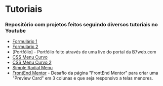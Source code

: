# Tutoriais

### Repositório com projetos feitos seguindo diversos tutoriais no Youtube

* [Formulário 1](https://www.youtube.com/watch?v=VCsNIRXNsmY)
* [Formulário 2](https://www.youtube.com/watch?v=oCG2H_g-Jm8)
* [Portfólio] - Portfólio feito através de uma live do portal da B7web.com
* [CSS Menu Curvo](https://www.youtube.com/watch?v=ArTVfdHOB-M)
* [CSS Menu Curvo 2](https://www.youtube.com/watch?v=a3rofqqrTBE)
* [Simple Radial Menu](https://www.youtube.com/watch?v=ShPPkZEeLPo)
* [FrontEnd Mentor](https://www.frontendmentor.io/challenges/3column-preview-card-component-pH92eAR2-) - Desafio da página "FrontEnd Mentor" para criar uma "Preview Card" em 3 colunas e que seja responsivo a telas menores.

